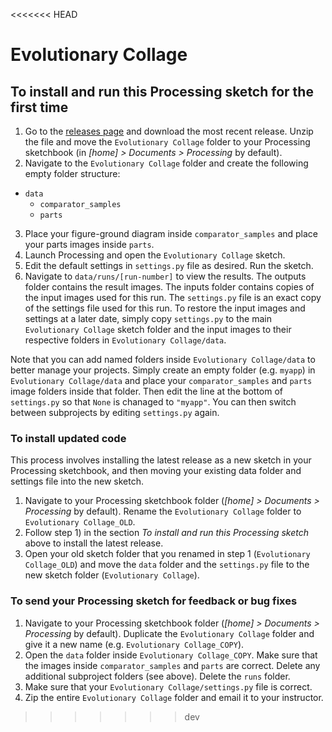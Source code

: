 <<<<<<< HEAD

# Evolutionary Collage

## To install and run this Processing sketch for the first time

1. Go to the [releases page](https://github.com/ebranda/evolutionary-collage/releases) and download the most recent release. Unzip the file and move the `Evolutionary Collage` folder to your Processing sketchbook (in _[home] > Documents > Processing_ by default).
2. Navigate to the `Evolutionary Collage` folder and create the following empty folder structure:
  - `data`
	  - `comparator_samples`
      - `parts`
3. Place your figure-ground diagram inside `comparator_samples` and place your parts images inside `parts`.
4. Launch Processing and open the `Evolutionary Collage` sketch. 
5. Edit the default settings in `settings.py` file as desired. Run the sketch.
6. Navigate to `data/runs/[run-number]` to view the results. The outputs folder contains the result images. The inputs folder contains copies of the input images used for this run. The `settings.py` file is an exact copy of the settings file used for this run. To restore the input images and settings at a later date, simply copy `settings.py` to the main `Evolutionary Collage` sketch folder and the input images to their respective folders in `Evolutionary Collage/data`.

Note that you can add named folders inside `Evolutionary Collage/data` to better manage your projects. Simply create an empty folder (e.g. `myapp`) in `Evolutionary Collage/data` and place your `comparator_samples` and `parts` image folders inside that folder. Then edit the line at the bottom of `settings.py` so that `None` is chanaged to `"myapp"`. You can then switch between subprojects by editing `settings.py` again.


### To install updated code

This process involves installing the latest release as a new sketch in your Processing sketchbook, and then moving your existing data folder and settings file into the new sketch.

1. Navigate to your Processing sketchbook folder (_[home] > Documents > Processing_ by default). Rename the `Evolutionary Collage` folder to `Evolutionary Collage_OLD`.
2. Follow step 1) in the section *To install and run this Processing sketch* above to install the latest release.
4. Open your old sketch folder that you renamed in step 1 (`Evolutionary Collage_OLD`) and move the `data` folder and the `settings.py` file to the new sketch folder (`Evolutionary Collage`).


### To send your Processing sketch for feedback or bug fixes

1. Navigate to your Processing sketchbook folder (_[home] > Documents > Processing_ by default). Duplicate the `Evolutionary Collage` folder and give it a new name (e.g. `Evolutionary Collage_COPY`).
2. Open the `data` folder inside `Evolutionary Collage_COPY`. Make sure that the images inside `comparator_samples` and `parts` are correct. Delete any additional subproject folders (see above). Delete the `runs` folder.
3. Make sure that your `Evolutionary Collage/settings.py` file is correct.
3. Zip the entire `Evolutionary Collage` folder and email it to your instructor.
>>>>>>> dev
